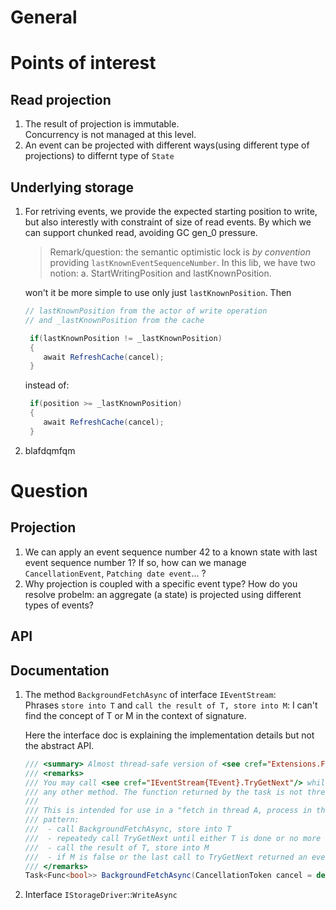 # General


# Points of interest

## Read projection
1. The result of projection is immutable.  
   Concurrency is not managed at this level.
1. An event can be projected with different ways(using different type of projections) to differnt type of `State`
   
## Underlying storage
1. For retriving events, we provide the expected starting position to write, but also interestly with constraint of size of read events. By which we can support chunked read, avoiding GC gen_0 pressure.

    > Remark/question: the semantic optimistic lock is *by convention* providing `lastKnownEventSequenceNumber`. In this lib, we have two notion: a. StartWritingPosition and lastKnownPosition.
    
    won't it be more simple to use only just `lastKnownPosition`. Then
    
    
    ```csharp
    // lastKnownPosition from the actor of write operation
    // and _lastKnownPosition from the cache
    
     if(lastKnownPosition != _lastKnownPosition)
     {
        await RefreshCache(cancel);
     }
    ```
    instead of:
    
    ```csharp
     if(position >= _lastKnownPosition)
     {
        await RefreshCache(cancel);
     }
    ```
1. blafdqmfqm

# Question

## Projection
1. We can apply an event sequence number 42 to a known state with last event sequence number 1?
   If so, how can we manage `CancellationEvent`, `Patching date event`... ?
1. Why projection is coupled with a specific event type? How do you resolve probelm: an aggregate (a state) is projected using different types of events?


## API

## Documentation

1. The method `BackgroundFetchAsync` of interface `IEventStream`:    
    Phrases `store into T` and `call the result of T, store into M`: I can't find the concept of T or M in the context of signature.
    
    Here the interface doc is explaining the implementation details but not the abstract API.
    
    
    ```csharp
    /// <summary> Almost thread-safe version of <see cref="Extensions.FetchAsync"/>. </summary>
    /// <remarks>
    /// You may call <see cref="IEventStream{TEvent}.TryGetNext"/> while the task is running, but NOT
    /// any other method. The function returned by the task is not thread-safe.
    ///
    /// This is intended for use in a "fetch in thread A, process in thread B"
    /// pattern:
    ///  - call BackgroundFetchAsync, store into T
    ///  - repeatedy call TryGetNext until either T is done or no more events
    ///  - call the result of T, store into M
    ///  - if M is false or the last call to TryGetNext returned an event, repeat
    /// </remarks>
    Task<Func<bool>> BackgroundFetchAsync(CancellationToken cancel = default(CancellationToken));
    ```
1. Interface `IStorageDriver`::`WriteAsync`

